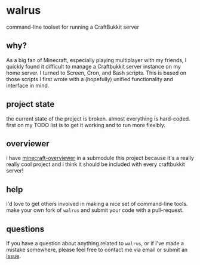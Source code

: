 # walrus

command-line toolset for running a CraftBukkit server

## why?

As a big fan of Minecraft, especially playing multiplayer with my friends, I quickly found it difficult to manage a Craftbukkit server instance on my home server. I turned to Screen, Cron, and Bash scripts. This is based on those scripts I first wrote with a (hopefully) unified functionality and interface in mind.

## project state

the current state of the project is broken. almost everything is hard-coded. first on my TODO list is to get it working and to run more flexibly.

## overviewer

i have [minecraft-overviewer](http://github.com/overviewer/Minecraft-Overviewer) in a submodule this project because it's a really really cool project and i think it should be included with every craftbukkit server!

## help

i'd love to get others involved in making a nice set of command-line tools. make your own fork of `walrus` and submit your code with a pull-request.

## questions


If you have a question about anything related to <code>walrus</code>, or if I've made a mistake somewhere, please feel free to contact me via email or submit an [issue](https://github.com/komidore64/walrus/issues).
